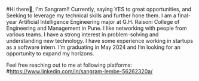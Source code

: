 #Hi there👋, I'm Sangram!!
Currently, saying YES to great opportunities, and Seeking to leverage my technical skills and further hone them. I am a final-year Artificial Intelligence Engineering major at G.H. Raisoni College of Engineering and Management in Pune. I like networking with people from various teams. I have a strong interest in problem-solving and understanding new technology. I have some experience working in startups as a software intern. I’m graduating in May 2024 and I’m looking for an opportunity to expand my horizons.

Feel free reaching out to me at following platforms:
#https://www.linkedin.com/in/sangram-lembe-56262320a/
